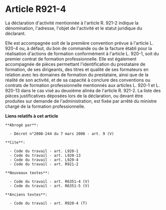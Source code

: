 # Article R921-4

La déclaration d'activité mentionnée à l'article R. 921-2 indique la dénomination, l'adresse, l'objet de l'activité et le
statut juridique du déclarant.

Elle est accompagnée soit de la première convention prévue à l'article L. 920-4 ou, à défaut, du bon de commande ou de la
facture établi pour la réalisation d'actions de formation conformément à l'article L. 920-1, soit du premier contrat de
formation professionnelle. Elle est également accompagnée de pièces permettant l'identification du prestataire de formation,
de ses dirigeants, des titres et qualité de ses formateurs en relation avec les domaines de formation du prestataire, ainsi
que de la réalité de son activité, et de sa capacité à conclure des conventions ou contrats de formation professionnelle
mentionnés aux articles L. 920-1 et L. 920-13 dans le cas visé au deuxième alinéa de l'article R. 921-2. La liste des pièces
justificatives déposées lors de la déclaration, ou devant être produites sur demande de l'administration, est fixée par
arrêté du ministre chargé de la formation professionnelle.

**Liens relatifs à cet article**

	**Abrogé par**:

	  - Décret n°2008-244 du 7 mars 2008 - art. 9 (V)

	**Cite**:

	  - Code du travail - art. L920-1
	  - Code du travail - art. L920-13
	  - Code du travail - art. L920-4
	  - Code du travail - art. R921-2

	**Nouveaux textes**:

	  - Code du travail - art. R6351-4 (V)
	  - Code du travail - art. R6351-5 (V)

	**Anciens textes**:

	  - Code du travail - art. R920-4 (T)
